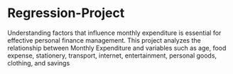 # Regression-Project
Understanding factors that influence monthly expenditure is essential for effective personal finance management. This project analyzes the relationship between Monthly Expenditure and variables such as age, food expense, stationery, transport, internet, entertainment, personal goods, clothing, and savings
